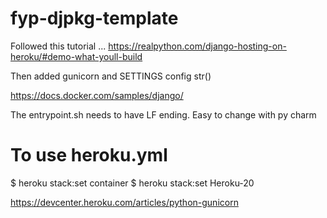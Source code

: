 # fyp-djpkg-template

Followed this tutorial ...
https://realpython.com/django-hosting-on-heroku/#demo-what-youll-build



Then added gunicorn and SETTINGS config str()


https://docs.docker.com/samples/django/


The entrypoint.sh needs to have LF ending. Easy to change with py charm


# To use heroku.yml

$ heroku stack:set container
$ heroku stack:set Heroku-20

https://devcenter.heroku.com/articles/python-gunicorn
